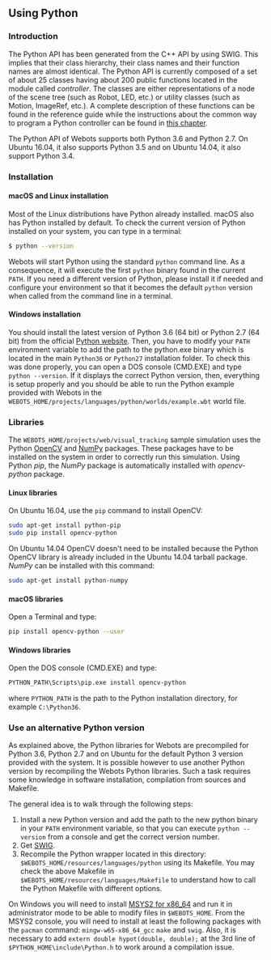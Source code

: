 ## Using Python

### Introduction

The Python API has been generated from the C++ API by using SWIG. This implies
that their class hierarchy, their class names and their function names are
almost identical. The Python API is currently composed of a set of about 25
classes having about 200 public functions located in the module called
*controller*. The classes are either representations of a node of the scene tree
(such as Robot, LED, etc.) or utility classes (such as Motion, ImageRef,
etc.). A complete description of these functions can be found in the reference
guide while the instructions about the common way to program a Python controller
can be found in [this chapter](programming-fundamentals.md).

The Python API of Webots supports both Python 3.6 and Python 2.7.
On Ubuntu 16.04, it also supports Python 3.5 and on Ubuntu 14.04, it also support Python 3.4.

### Installation

#### macOS and Linux installation

Most of the Linux distributions have Python already installed. macOS also
has Python installed by default. To check the current version of Python
installed on your system, you can type in a terminal:

```sh
$ python --version
```

Webots will start Python using the standard `python` command line. As a consequence, it will execute the first `python` binary found in the current `PATH`. If you need a different version of Python, please install it if needed and configure your environment so that it becomes the default `python` version when called from the command line in a terminal.

#### Windows installation

You should install the latest version of Python 3.6 (64 bit) or Python 2.7 (64 bit) from the official [Python website](https://www.python.org). Then, you have to modify your `PATH` environment variable to add the path to the python.exe binary which is located in the main `Python36` or `Python27` installation folder. To check this was done properly, you can open a DOS console (CMD.EXE) and type `python --version`. If it displays the correct Python version, then, everything is setup properly and you should be able to run the Python example provided with Webots in the `WEBOTS_HOME/projects/languages/python/worlds/example.wbt` world file.

### Libraries

The `WEBOTS_HOME/projects/web/visual_tracking` sample simulation uses the Python [OpenCV](http://opencv.org/) and [NumPy](http://numpy.org/) packages. These packages have to be installed on the system in order to correctly run this simulation.
Using Python *pip*, the *NumPy* package is automatically installed with *opencv-python* package.

#### Linux libraries

On Ubuntu 16.04, use the `pip` command to install OpenCV:
```sh
sudo apt-get install python-pip
sudo pip install opencv-python
```

On Ubuntu 14.04 OpenCV doesn't need to be installed because the Python OpenCV library is already included in the Ubuntu 14.04 tarball package.
*NumPy* can be installed with this command:
```sh
sudo apt-get install python-numpy
```

#### macOS libraries

Open a Terminal and type:
```sh
pip install opencv-python --user
```

#### Windows libraries

Open the DOS console (CMD.EXE) and type:
```sh
PYTHON_PATH\Scripts\pip.exe install opencv-python
```
where `PYTHON_PATH` is the path to the Python installation directory, for example `C:\Python36`.

### Use an alternative Python version

As explained above, the Python libraries for Webots are precompiled for Python 3.6, Python 2.7 and on Ubuntu for the default Python 3 version provided with the system. It is possible however to use another Python version by recompiling the Webots Python libraries. Such a task requires some knowledge in software installation, compilation from sources and Makefile.

The general idea is to walk through the following steps:

1. Install a new Python version and add the path to the new python binary in your `PATH` environment variable, so that you can execute `python --version` from a console and get the correct version number.
2. Get [SWIG](http://www.swig.org/download.html).
3. Recompile the Python wrapper located in this directory: `$WEBOTS_HOME/resources/languages/python` using its Makefile. You may check the above Makefile in `$WEBOTS_HOME/resources/languages/Makefile` to understand how to call the Python Makefile with different options.

On Windows you will need to install [MSYS2 for x86_64](http://www.msys2.org/) and run it in administrator mode to be able to modify files in `$WEBOTS_HOME`. From the MSYS2 console, you will need to install at least the following packages with the `pacman` command: `mingw-w65-x86_64_gcc` `make` and `swig`. Also, it is necessary to add `extern double hypot(double, double);` at the 3rd line of `$PYTHON_HOME\include\Python.h` to work around a compilation issue.
